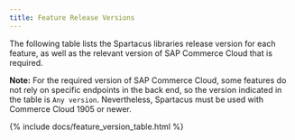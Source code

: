 ```yaml
---
title: Feature Release Versions
---
```


The following table lists the Spartacus libraries release version for each feature, as well as the relevant version of SAP Commerce Cloud that is required.

**Note:** For the required version of SAP Commerce Cloud, some features do not rely on specific endpoints in the back end, so the version indicated in the table is `Any version`. Nevertheless, Spartacus must be used with Commerce Cloud 1905 or newer.

{% include docs/feature_version_table.html %}
